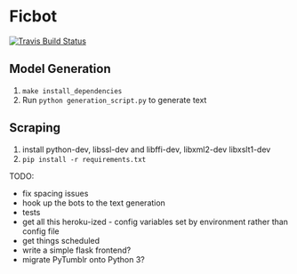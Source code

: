 Ficbot 
=======

[![Travis Build Status](https://travis-ci.org/thedeadparrot/ficbot.svg?branch=master)](https://travis-ci.org/thedeadparrot/ficbot)

Model Generation
----------------
1. `make install_dependencies`
2. Run `python generation_script.py` to generate text

Scraping
--------
1. install python-dev, libssl-dev and libffi-dev, libxml2-dev libxslt1-dev
2. `pip install -r requirements.txt`

TODO:
- fix spacing issues
- hook up the bots to the text generation
- tests
- get all this heroku-ized - config variables set by environment rather than config file
- get things scheduled
- write a simple flask frontend?
- migrate PyTumblr onto Python 3?
